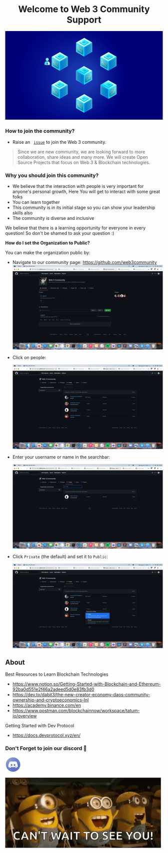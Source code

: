 <h1 align="center"> Welcome to Web 3 Community Support</h1>
<img alt= "Banner" src= "/Images/blockchain.gif">

### How to join the community?

- Raise an <code> [issue](https://github.com/web3community/support/issues/new?assignees=&labels=github-invitation&template=invitation.yml&title=Please+invite+me+to+the+community)</code> to join the Web 3 community.

> Since we are new community, we are looking forward to more collaboration, share ideas and many more. We will create Open Source Projects that focus on Web 3 & Blockchain technologies.

### Why you should join this community?

- We believe that the interaction with people is very important for anyone's personal growth, Here You will get to interact with some great folks 
- You can learn together
- This community is in its initial stage so you can show your leadership skills also
- The community is diverse and inclusive


We believe that there is a learning opportunity for everyone in every question! So don't be shamed to ask your question :)


**How do I set the Organization to Public?** 

You can make the organization public by:  

- Navigate to our community page: https://github.com/web3community
  <img src= "./Images/Step1.png">
- Click on people:
	
	<img src="./Images/Step2.png">

- Enter your username or name in the searchbar:
	
	<img src="./Images/Step 3.png">
  
- Click `Private` (the default) and set it to `Public`:
	
	<img src="./Images/Step4.png">

  
## About

Best Resources to Learn Blockchain Technologies 
- https://www.notion.so/Getting-Started-with-Blockchain-and-Ethereum-92ba0d551e2f46a2adeed5d0e83fb3d0
- https://dev.to/dabit3/the-new-creator-economy-daos-community-ownership-and-cryptoeconomics-lnl
- https://academy.binance.com/en
- https://www.postman.com/blockchainnow/workspace/tatum-io/overview

Getting Started with Dev Protocol
- https://docs.devprotocol.xyz/en/


### Don't Forget to join our discord 💜

<a href="https://discord.gg/p68uvd7m"><img src="./Images/discord_logo.png" width="10%" height="10%"></a> 

<img src= "./Images/footer_welcome.gif">
